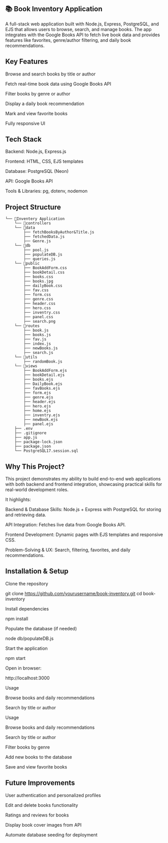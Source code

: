 ## 📚 Book Inventory Application

A full-stack web application built with Node.js, Express, PostgreSQL, and EJS that allows users to browse, search, and manage books. The app integrates with the Google Books API to fetch live book data and provides features like favorites, genre/author filtering, and daily book recommendations.

## Key Features

Browse and search books by title or author

Fetch real-time book data using Google Books API

Filter books by genre or author

Display a daily book recommendation

Mark and view favorite books

Fully responsive UI

## Tech Stack

Backend: Node.js, Express.js

Frontend: HTML, CSS, EJS templates

Database: PostgreSQL (Neon)

API: Google Books API

Tools & Libraries: pg, dotenv, nodemon


## Project Structure
```
└── 📁Inventery Application
    └── 📁controllers
    └── 📁data
        ├── fetchBooksByAuthor&Title.js
        ├── fetchedData.js
        ├── Genre.js
    └── 📁db
        ├── pool.js
        ├── populateDB.js
        ├── queries.js
    └── 📁public
        ├── BookAddForm.css
        ├── bookDetail.css
        ├── books.css
        ├── books.jpg
        ├── dailyBook.css
        ├── fav.css
        ├── form.css
        ├── genre.css
        ├── header.css
        ├── hero.css
        ├── inventry.css
        ├── panel.css
        ├── search.png
    └── 📁routes
        ├── book.js
        ├── books.js
        ├── fav.js
        ├── index.js
        ├── newBooks.js
        ├── search.js
    └── 📁utils
        ├── randomBook.js
    └── 📁views
        ├── BookAddForm.ejs
        ├── bookDetail.ejs
        ├── books.ejs
        ├── DailyBook.ejs
        ├── favBooks.ejs
        ├── form.ejs
        ├── genre.ejs
        ├── header.ejs
        ├── hero.ejs
        ├── home.ejs
        ├── inventry.ejs
        ├── newBook.ejs
        ├── panel.ejs
    ├── .env
    ├── .gitignore
    ├── app.js
    ├── package-lock.json
    ├── package.json
    └── PostgreSQL17.session.sql
```

## Why This Project?

This project demonstrates my ability to build end-to-end web applications with both backend and frontend integration, showcasing practical skills for real-world development roles.

It highlights:

Backend & Database Skills: Node.js + Express with PostgreSQL for storing and retrieving data.

API Integration: Fetches live data from Google Books API.

Frontend Development: Dynamic pages with EJS templates and responsive CSS.

Problem-Solving & UX: Search, filtering, favorites, and daily recommendations.


## Installation & Setup

Clone the repository

git clone https://github.com/yourusername/book-inventory.git
cd book-inventory


Install dependencies

npm install


Populate the database (if needed)

node db/populateDB.js


Start the application

npm start


Open in browser:

http://localhost:3000

Usage

Browse books and daily recommendations

Search by title or author

Usage

Browse books and daily recommendations

Search by title or author

Filter books by genre

Add new books to the database

Save and view favorite books


## Future Improvements

User authentication and personalized profiles

Edit and delete books functionality

Ratings and reviews for books

Display book cover images from API

Automate database seeding for deployment

